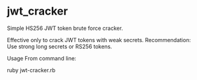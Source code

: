 # jwt_cracker

Simple HS256 JWT token brute force cracker.

Effective only to crack JWT tokens with weak secrets. Recommendation: Use strong long secrets or RS256 tokens.

Usage
From command line:

ruby jwt-cracker.rb <token> <wordlist>
